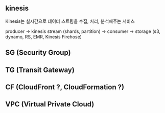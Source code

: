 ## kinesis

Kinesis는 실시간으로 데이터 스트림을 수집, 처리, 분석해주는 서비스

producer -> kinesis stream (shards, partition) -> consumer -> storage (s3, dynamo, RS, EMR, Kinesis Firehose)





## SG (Security Group)
## TG (Transit Gateway)
## CF (CloudFront ?, CloudFormation ?)
## VPC (Virtual Private Cloud)
